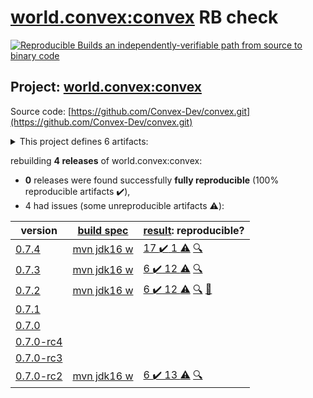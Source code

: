 [world.convex:convex](https://search.maven.org/artifact/world.convex/convex/) RB check
=======

[![Reproducible Builds](https://reproducible-builds.org/images/logos/rb.svg) an independently-verifiable path from source to binary code](https://reproducible-builds.org/)

## Project: [world.convex:convex](https://search.maven.org/artifact/world.convex/convex/)

Source code: [https://github.com/Convex-Dev/convex.git](https://github.com/Convex-Dev/convex.git)

<details><summary>This project defines 6 artifacts:</summary>

* [world.convex:convex](https://search.maven.org/artifact/world.convex/convex/)
* [world.convex:convex-benchmarks](https://search.maven.org/artifact/world.convex/convex-benchmarks/)
* [world.convex:convex-cli](https://search.maven.org/artifact/world.convex/convex-cli/)
* [world.convex:convex-core](https://search.maven.org/artifact/world.convex/convex-core/)
* [world.convex:convex-gui](https://search.maven.org/artifact/world.convex/convex-gui/)
* [world.convex:convex-peer](https://search.maven.org/artifact/world.convex/convex-peer/)
</details>

rebuilding **4 releases** of world.convex:convex:
- **0** releases were found successfully **fully reproducible** (100% reproducible artifacts :heavy_check_mark:),
- 4 had issues (some unreproducible artifacts :warning:):

| version | [build spec](BUILDSPEC.md) | [result](https://reproducible-builds.org/docs/jvm/): reproducible? |
| -- | --------- | ------ |
| [0.7.4](https://search.maven.org/artifact/world.convex/convex/0.7.4/pom) | [mvn jdk16 w](convex-0.7.4.buildspec) | [17 :heavy_check_mark:  1 :warning:](convex-0.7.4.buildcompare) [:mag:](convex-0.7.4.diffoscope) |
| [0.7.3](https://search.maven.org/artifact/world.convex/convex/0.7.3/pom) | [mvn jdk16 w](convex-0.7.3.buildspec) | [6 :heavy_check_mark:  12 :warning:](convex-0.7.3.buildcompare) [:mag:](convex-0.7.3.diffoscope) |
| [0.7.2](https://search.maven.org/artifact/world.convex/convex/0.7.2/pom) | [mvn jdk16 w](convex-0.7.2.buildspec) | [6 :heavy_check_mark:  12 :warning:](convex-0.7.2.buildcompare) [:mag:](convex-0.7.2.diffoscope) [:memo:](https://github.com/Convex-Dev/convex/pull/348) |
| [0.7.1](https://search.maven.org/artifact/world.convex/convex/0.7.1/pom) | | |
| [0.7.0](https://search.maven.org/artifact/world.convex/convex/0.7.0/pom) | | |
| [0.7.0-rc4](https://search.maven.org/artifact/world.convex/convex/0.7.0-rc4/pom) | | |
| [0.7.0-rc3](https://search.maven.org/artifact/world.convex/convex/0.7.0-rc3/pom) | | |
| [0.7.0-rc2](https://search.maven.org/artifact/world.convex/convex/0.7.0-rc2/pom) | [mvn jdk16 w](convex-0.7.0-rc2.buildspec) | [6 :heavy_check_mark:  13 :warning:](convex-0.7.0-rc2.buildcompare) [:mag:](convex-0.7.0-rc2.diffoscope) |
